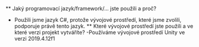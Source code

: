 ** Jaký programovací jazyk/framework/... jste použili a proč?
- Použili jsme jazyk C#, protože vývojové prostředí, které jsme zvolili, podporuje právě tento jazyk.
** Které vývojové prostředí jste použili a ve které verzi projekt vytváříte?
-Používáme vývojové prostředí Unity ve verzi 2019.4.12f1
